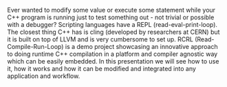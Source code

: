 Ever wanted to modify some value or execute some statement while your C++ program is running just to test something out - not trivial or possible with a debugger? Scripting languages have a REPL (read-eval-print-loop). The closest thing C++ has is cling (developed by researchers at CERN) but it is built on top of LLVM and is very cumbersome to set up.
RCRL (Read-Compile-Run-Loop) is a demo project showcasing an innovative approach to doing runtime C++ compilation in a platform and compiler agnostic way which can be easily embedded. In this presentation we will see how to use it, how it works and how it can be modified and integrated into any application and workflow.


